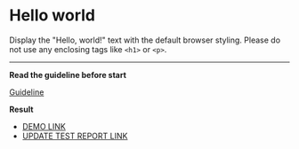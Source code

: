 # Hello world

Display the "Hello, world!" text with the default browser styling. Please do not
use any enclosing tags like `<h1>` or `<p>`.
___

**Read the guideline before start**

[Guideline](https://mate-academy.github.io/layout_task-guideline/)

**Result**

- [DEMO LINK](https://tarassytar.github.io/layout_hello-world/) <br>
- [UPDATE TEST REPORT LINK](https://tarassytar.github.io/layout_hello-world/report/html_report/)

